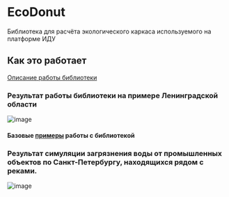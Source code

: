 # EcoDonut

Библиотека для расчёта экологического каркаса используемого на платформе ИДУ

## Как это работает

[Описание работы библиотеки](https://github.com/DDonnyy/EcoDonut/wiki/Описание-алгоритма-работы-библиотеки-Ecodonut-(RUS))

### Результат работы библиотеки на примере Ленинградской области
![image](https://github.com/DDonnyy/EcoDonut/assets/63115678/7c005ccd-74b8-4756-86f4-84f556f19215)

#### Базовые [примеры](./example) работы с библиотекой 

### Результат симуляции загрязнения воды от промышленных объектов по Санкт-Петербургу, находящихся рядом с реками.
![image](https://github.com/user-attachments/assets/a51e82a7-7e8d-433b-bb9d-2540b7230acd)
